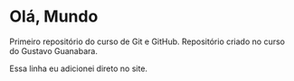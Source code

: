 # Olá, Mundo
 Primeiro repositório do curso de Git e GitHub.
 Repositório criado no curso do Gustavo Guanabara.

Essa linha eu adicionei direto no site.

